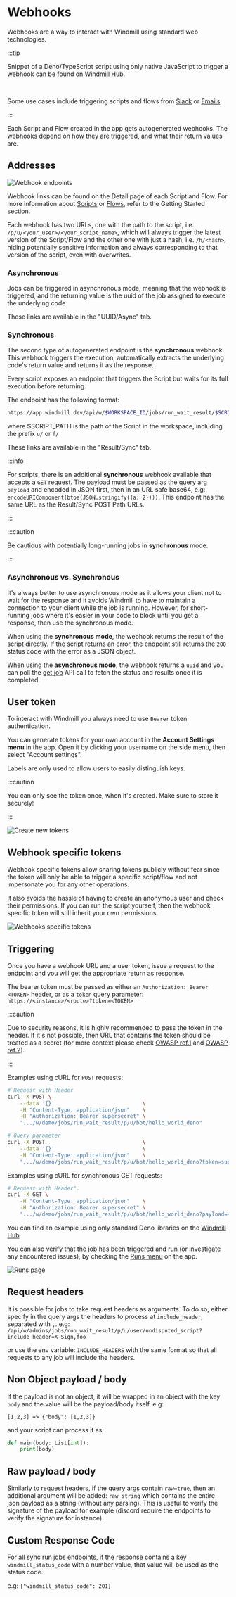 # Webhooks

Webhooks are a way to interact with Windmill using standard web technologies.

:::tip

Snippet of a Deno/TypeScript script using only native JavaScript to trigger a
webhook can be found on [Windmill Hub][script].

<br/>

Some use cases include triggering scripts and flows from [Slack](/blog/handler-slack-commands) or [Emails](../../integrations/mailchimp_mandrill.md).

:::

Each Script and Flow created in the app gets autogenerated webhooks. The webhooks depend on how they are triggered, and what their return values are.

## Addresses

![Webhook endpoints](./webhook_endpoints.png.webp)

Webhook links can be found on the Detail page of each Script and Flow. For
more information about
[Scripts](../../getting_started/0_scripts_quickstart/1_typescript_quickstart/index.mdx)
or [Flows](../../getting_started/6_flows_quickstart/index.mdx), refer to the
Getting Started section.

Each webhook has two URLs, one with the path to the script, i.e.
`/p/u/<your_user>/<your_script_name>`, which will always trigger the latest
version of the Script/Flow and the other one with just a hash, i.e. `/h/<hash>`,
hiding potentially sensitive information and always corresponding to that
version of the script, even with overwrites.

### Asynchronous

Jobs can be triggered in asynchronous mode, meaning that the webhook is triggered, and the returning value is the uuid of the job assigned to execute the underlying code

These links are available in the "UUID/Async" tab.

### Synchronous

The second type of autogenerated endpoint is the **synchronous** webhook. This
webhook triggers the execution, automatically extracts the underlying code's
return value and returns it as the response.

Every script exposes an endpoint that triggers the Script but waits for its
full execution before returning.

The endpoint has the following format:

```bash
https://app.windmill.dev/api/w/$WORKSPACE_ID/jobs/run_wait_result/$SCRIPT_PATH
```

where $SCRIPT_PATH is the path of the Script in the workspace, including the prefix `u/` or `f/`

These links are available in the "Result/Sync" tab.

:::info

For scripts, there is an additional **synchronous** webhook available that accepts a `GET` request. The payload must be passed as the query arg `payload` and encoded in JSON first, then in an URL safe base64, e.g: `encodeURIComponent(btoa(JSON.stringify({a: 2})))`. This endpoint has the same URL as the Result/Sync POST Path URLs.

:::

:::caution

Be cautious with potentially long-running jobs in **synchronous** mode.

:::

### Asynchronous vs. Synchronous

It's always better to use asynchronous mode as it allows your client not to wait for the response and it avoids Windmill to have to maintain a connection to your client while the job is running. However, for short-running jobs where it's easier in your code to block until you get a response, then use the synchronous mode.

When using the **synchronous mode**, the webhook returns the result of the script directly. If the script returns an error, the endpoint still returns the `200` status code with the error as a JSON object.

When using the **asynchronous mode**, the webhook returns a `uuid` and you can poll the [get job](https://app.windmill.dev/openapi.html#/operations/getJob) API call to fetch the status and results once it is completed.


## User token

To interact with Windmill you always need to use `Bearer` token authentication.

You can generate tokens for your own account in the
**Account Settings menu** in the app. Open it by
clicking your username on the side menu, then select "Account settings".

Labels are only used to allow users to easily distinguish keys.

:::caution

You can only see the token once, when it's created. Make sure to store it
securely!

:::

![Create new tokens](./tokens.png.webp)

## Webhook specific tokens

Webhook specific tokens allow sharing tokens publicly without fear since the token will only be able to trigger a specific script/flow and not impersonate you for any other operations.

It also avoids the hassle of having to create an anonymous user and check their permissions. If you can run the script yourself, then the webhook specific token will still inherit your own permissions.

![Webhooks specific tokens](./webhooks_tokens.gif)

## Triggering

Once you have a webhook URL and a user token, issue a request to the
endpoint and you will get the appropriate return as response.

The bearer token must be passed as either an `Authorization: Bearer <TOKEN>`
header, or as a `token` query parameter:
`https://<instance>/<route>?token=<TOKEN>`

:::caution

Due to security reasons, it is highly recommended to pass the token in the
header. If it's not possible, then URL that contains the token should be treated
as a secret (for more context please check [OWASP ref.1] and [OWASP ref.2]).

:::

Examples using cURL for `POST` requests:

```bash
# Request with Header
curl -X POST \
    --data '{}'                            \
    -H "Content-Type: application/json"    \
    -H "Authorization: Bearer supersecret" \
    ".../w/demo/jobs/run_wait_result/p/u/bot/hello_world_deno"
```

```bash
# Query parameter
curl -X POST                               \
    --data '{}'                            \
    -H "Content-Type: application/json"    \
    ".../w/demo/jobs/run_wait_result/p/u/bot/hello_world_deno?token=supersecret"
```

Examples using cURL for synchronous GET requests:

```bash
# Request with Header".
curl -X GET \
    -H "Content-Type: application/json"    \
    -H "Authorization: Bearer supersecret" \
    ".../w/demo/jobs/run_wait_result/p/u/bot/hello_world_deno?payload=<URL_SAFE_BASE64_ENCODED_JSON>"
```

You can find an example using only standard Deno libraries on the
[Windmill Hub][script].

You can also verify that the job has been triggered and run (or investigate any
encountered issues), by checking the [Runs menu][runs] on the app.

![Runs page](./runs.png.webp)

## Request headers

It is possible for jobs to take request headers as arguments. To do so, either specify in the query args the headers to process at `include_header`, separated with `,`. e.g: `/api/w/admins/jobs/run_wait_result/p/u/user/undisputed_script?include_header=X-Sign,foo`

or use the env variable: `INCLUDE_HEADERS` with the same format so that all requests to any job will include the headers.

## Non Object payload / body

If the payload is not an object, it will be wrapped in an object with the key `body` and the value will be the payload/body itself. e.g:

```
[1,2,3] => {"body": [1,2,3]}
```

and your script can process it as:

```python
def main(body: List[int]):
    print(body)
```

## Raw payload / body

Similarly to request headers, if the query args contain `raw=true`, then an additional argument will be added: `raw_string` which contains the entire json payload as a string (without any parsing). This is useful to verify the signature of the payload for example (discord require the endpoints to verify the signature for instance).

## Custom Response Code

For all sync run jobs endpoints, if the response contains a key `windmill_status_code` with a number value, that value will be used as the status code.

e.g: `{"windmill_status_code": 201}`

<!-- Resources -->

[runs]: ../5_monitor_past_and_future_runs/index.mdx
[user-settings]: https://app.windmill.dev/#user-settings
[script]: https://hub.windmill.dev/scripts/windmill/1325/trigger-windmill-webhook-with-native-fetch-api-windmill
[OWASP ref.1]: https://cheatsheetseries.owasp.org/cheatsheets/REST_Security_Cheat_Sheet.html#sensitive-information-in-http-requests
[OWASP ref.2]: https://github.com/OWASP/CheatSheetSeries/blob/083890d18ca40bcfc4bdfa80e04dd0a2245c34ea/cheatsheets_draft/Webhook_Security_Guidelines_CheatSheet.md#treat-webhooks-as-secrets
